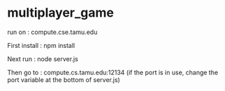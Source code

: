 # multiplayer_game
run on : compute.cse.tamu.edu

First install : npm install 

Next run : node server.js 

Then go to : compute.cs.tamu.edu:12134 (if the port is in use, change the port variable at the bottom of server.js)



